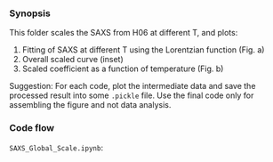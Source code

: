 ### Synopsis

This folder scales the SAXS from H06 at different T, and plots:

1. Fitting of SAXS at different T using the Lorentzian function (Fig. a)
2. Overall scaled curve (inset)
3. Scaled coefficient as a function of temperature (Fig. b)

Suggestion: For each code, plot the intermediate data and save the processed result into some `.pickle` file. Use the final code only for assembling the figure and not data analysis.

### Code flow

`SAXS_Global_Scale.ipynb`: 